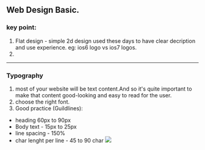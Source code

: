 ## Web Design Basic.

### key point:
1. Flat design - simple 2d design used these days to have clear decription and use experience. eg: ios6 logo vs ios7 logos.
2. 

***
### Typography
1. most of your website will be text content.And so it's quite important to make that content good-looking and easy to read for the user.
2. choose the right font.
3. Good practice (Guildlines):
- heading 60px to 90px
- Body text - 15px to 25px
- line spacing - 150%
- char lenght per line - 45 to 90 char
![](https://github.com/lekhrajdinkar/NG6/blob/master/notes/CSS_HTML/assets/font-1.PNG)


